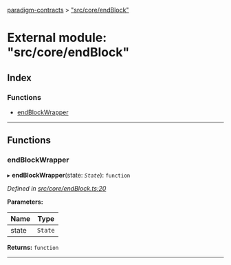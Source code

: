 [paradigm-contracts](../README.md) > ["src/core/endBlock"](../modules/_src_core_endblock_.md)

# External module: "src/core/endBlock"

## Index

### Functions

* [endBlockWrapper](_src_core_endblock_.md#endblockwrapper)

---

## Functions

<a id="endblockwrapper"></a>

###  endBlockWrapper

▸ **endBlockWrapper**(state: *`State`*): `function`

*Defined in [src/core/endBlock.ts:20](https://github.com/paradigmfoundation/paradigmcore/blob/673c168/src/core/endBlock.ts#L20)*

**Parameters:**

| Name | Type |
| ------ | ------ |
| state | `State` |

**Returns:** `function`

___

